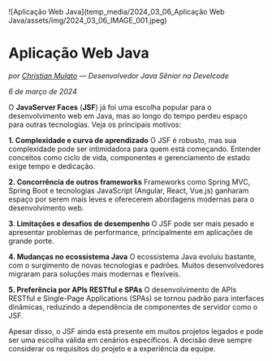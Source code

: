 
![Aplicação Web Java](temp_media/2024_03_06_Aplicação Web Java/assets/img/2024_03_06_IMAGE_001.jpeg)

# Aplicação Web Java

*por [Christian Mulato](https://www.linkedin.com/in/chmulato/) — Desenvolvedor Java Sênior na Develcode*

*6 de março de 2024*


O **JavaServer Faces** (**JSF**) já foi uma escolha popular para o desenvolvimento web em Java, mas ao longo do tempo perdeu espaço para outras tecnologias. Veja os principais motivos:


**1. Complexidade e curva de aprendizado**
O JSF é robusto, mas sua complexidade pode ser intimidadora para quem está começando. Entender conceitos como ciclo de vida, componentes e gerenciamento de estado exige tempo e dedicação.


**2. Concorrência de outros frameworks**
Frameworks como Spring MVC, Spring Boot e tecnologias JavaScript (Angular, React, Vue.js) ganharam espaço por serem mais leves e oferecerem abordagens modernas para o desenvolvimento web.


**3. Limitações e desafios de desempenho**
O JSF pode ser mais pesado e apresentar problemas de performance, principalmente em aplicações de grande porte.


**4. Mudanças no ecossistema Java**
O ecossistema Java evoluiu bastante, com o surgimento de novas tecnologias e padrões. Muitos desenvolvedores migraram para soluções mais modernas e flexíveis.


**5. Preferência por APIs RESTful e SPAs**
O desenvolvimento de APIs RESTful e Single-Page Applications (SPAs) se tornou padrão para interfaces dinâmicas, reduzindo a dependência de componentes de servidor como o JSF.


Apesar disso, o JSF ainda está presente em muitos projetos legados e pode ser uma escolha válida em cenários específicos. A decisão deve sempre considerar os requisitos do projeto e a experiência da equipe.
